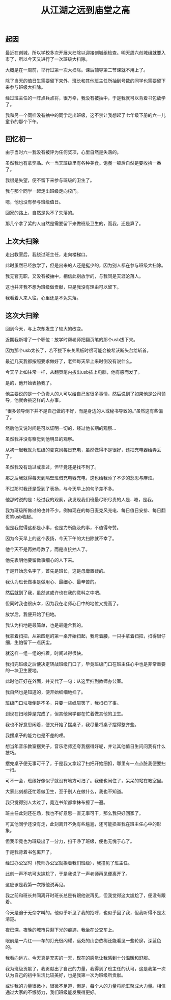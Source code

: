 ﻿---
published: 2023-03-24T19:46:00.000Z
title: 从江湖之远到庙堂之高
slug: congjianghuzhiyuandaomiaotangzhigao
description: 起因最近在创城，所以学校多次开展大扫除以迎接创城组检查。明天
tags: [回忆, 生活]
featured: false
draft: false
excerpt: 起因最近在创城，所以学校多次开展大扫除以迎接创城组检查。明天周六创城组就要入市了，所以今天又进行了一次班级大扫除。大概是在一周前，举行过第一次大扫除。课后辅导第二节课就不用上了。除了当天的值日生需要留
---

## 起因

最近在创城，所以学校多次开展大扫除以迎接创城组检查。明天周六创城组就要入市了，所以今天又进行了一次班级大扫除。



大概是在一周前，举行过第一次大扫除。课后辅导第二节课就不用上了。



除了当天的值日生需要留下来外，班长和其他班主任所抽到号数的同学也需要留下来参与班级大扫除。



经过班主任的一阵点兵点将，很万幸，我没有被抽中，于是我就可以背着书包放学了。



我和另一个同样没有抽中的同学走出班级，这不禁让我想起了七年级下册的六一儿童节的那个下午。



## 回忆初一

由于当时六一我没有被评为任何奖项，心里自然是失落的。



虽然我也有拿奖品。六一当天班级里有各种美食。饱餐一顿后自然是要收拾一番了。



我很是失望，便不留下来参与班级的卫生了。



我与那个同学一起走出班级走向校门。



嗯，他也没有参与班级值日。



回家的路上，自然是免不了失落的。



那几个拿了奖的人自然是需要留下来做班级卫生的，而我，还是算了。



## 上次大扫除

走出教室后，我绕过班主任，走向楼梯口。



此时虽然已经放学了，但是出来的人还是挺少的，因为别人都在参与班级大扫除。



我无官无职，又没有被抽中，相信此刻放学的，与我同是天涯沦落人。



这也并非我不想为班级做贡献，只是我没有理由可以留下。



我看着人来人往，心里还是不免失落。



## 这次大扫除

回到今天，与上次却发生了较大的改变。



近期我新增了一个职位：放学时帮老师把翻页笔的那个usb拔下来。



因为那个usb太长了，若不拔下来关黑板时很可能会被希沃断头台给斩首。



最近几天我都按照要求做好了，老师每天早上来时倒没有说什么。



今天早上如往常一样，从翻页笔内拔出usb插上电脑，他有感而发了。



是的，他开始表扬我了。



他主要说的是一个负责人的人可以给自己省很多事情，然后说到了如果他是公司领导，他就会挑这样的人办事。



“很多领导倒下并不是自己做的不好，而是身边的人或秘书导致的。”虽然这有些偏了。



然后他又说时间是可以证明一切的，经过他长期的观察…



虽然我并没有察觉到他明显的观察。



从初一起我就为班级的麦克风每日充电，虽然做得不是很好，还把充电器给弄丢了。



虽然我没有动过或拿过，但毕竟还是找不到了。



那之后我就得每天到隔壁班借充电器充电，这也给我添了不少的愁思与麻烦。



不过那时我还是受到了表扬，与今天早上的句子差不多。



他那时说的是：经过我的观察，我发现我们班最尽职尽责的人是…嗯，是我。



我为班级所做过的也并不少。例如现在的每日麦克风充电、每日值日安排、每日翻页笔usb收起。



但是我觉得这都是小事，也是力所能及的事，不值得夸赞。



因为今天早上的这个表扬，今天下午的大扫除就不幸了。



他今天不是再抽号数了，而是直接抽人了。



他先表明他要留做事细心的人下来。



于是开始念名字了，首先是班长，这是毋庸置疑的。



我认为班长做事是做用心、最细心、最辛苦的。



然后就到了我，虽然这或许也在我的意料之中吧。



但同时我也很庆幸，因为我在老师心目中的地位又提高了。



放学后，我便开始了扫地。



我认为扫地是最简单，也是最适合我的。



我拿着扫把，从第四组的第一桌开始扫起，我弯着腰，一只手拿着扫把，扫得很仔细，生怕留下一点灰尘。



就这样一组一组的扫着。时间过得很快。



我扫完班级之后便决定转战班级门口了，毕竟班级门口在班主任心中也是非常重要的一块卫生要地。



此时他正好在外面，并交代了一句：从这里扫到教师办公室。



我自然也是知道的，便开始细细地扫了。



班级门口垃圾倒是不多，只要一些纸屑罢了，我扫扫了事。



到现在扫地算是完成了，但其他同学都在忙着做其他的卫生。



我也不好意思闲着，便又开始了摆桌子，我尽量将桌子摆得整齐些。



我摆桌子的能力也是不差的哩。



想当年音乐教室摆凳子，音乐老师还夸我摆得好呢，并让其他值日生问问我有什么技巧。



摆完桌子便无事可干了，于是我又拿起了扫把开始细扣，哪里有一点点脏我便要扫一扫。



可不一会，班级好像似乎就没有地方可扫了。我便也闲住了，呆呆的站在教室里。



大家此刻都还忙着做卫生，至于别人在做什么，我也不知道。



我只觉得别人太过了，竟连书架都拿抹布擦了一遍。



班主任此刻还在场，我也不好意思一直无事可干，那么我只好回家了。



可其他同学还没有走，此刻离开不免有些尴尬，还可能损害我在班主任心中的形象。



但我毕竟也为班级出了一分力，扫干净了班级，便也无愧于心了。



于是我背着书包离开了。



经过办公室时（教师办公室就挨着我们班级），我撞见了班主任。



此刻一声不吭可太尴尬了，于是我说了一声老师再见便离开了。



这应该是我第一次跟他说再见。



我之前和班长共同离开时班长总是有跟他说再见，但我觉得这太尴尬了，便没有跟着。



今天是迫于无奈才叫的。他似乎听见了我的招呼，也似乎回了我，但我听得不是太清楚。



夜已深，夜晚的城市只剩下光的痕迹，我坐在公交车上。



眼前是一片红——车的灯光很闪耀，远处的山峦依稀还能看见一些轮廓，深蓝色的。



我看向远方。今天真是充实的一天，现在的感觉让我感到十分温暖和舒服。



我为班级贡献了，我贡献出了自己的力量，我得到了班主任的认可，这是我第一次认为自己的初中生活比较美好，也是我第一次为班级所贡献。



或许我的力量很微小，很微不足道，但是，每个人的力量将能汇聚成大力量。相信通过大家的不懈努力，我们班级能发展得更好。
